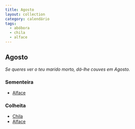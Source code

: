 ```yaml
---
title: Agosto
layout: collection
category: calendário
tags:
  - abóbora
  - chila
  - alface
---
```


## Agosto

_Se queres ver o teu marido morto, dá-lhe couves em Agosto._

### Sementeira

* [Alface][2]

### Colheita

* [Chila][1]
* [Alface][2]

[1]: {{site.url}}/culturas/abobora/
[2]: {{site.url}}/culturas/alface/
